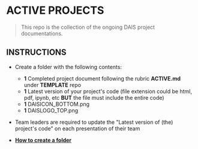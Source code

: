 # ACTIVE PROJECTS

> This repo is the collection of the ongoing DAIS project documentations.

## INSTRUCTIONS

- Create a folder with the following contents:
  - **1** Completed project document following the rubric **ACTIVE.md** under **TEMPLATE** repo
  - **1** Latest version of your project's code (file extension could be html, pdf, ipynb, etc **BUT** the file must include the entire code) 
  - **1** DAISICON_BOTTOM.png
  - **1** DAISLOGO_TOP.png


- Team leaders are required to update the "Latest version of (the) project's code" on each presentation of their team

- **[How to create a folder](https://github.community/t/add-a-folder/2304)**





